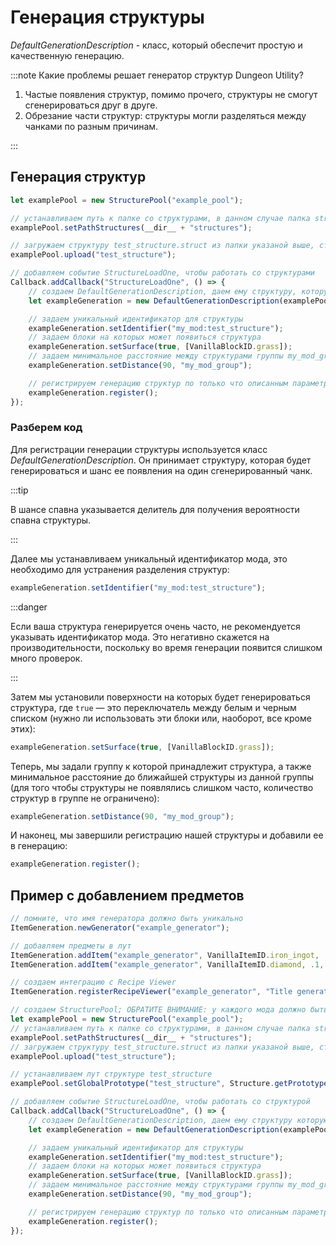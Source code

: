 # Генерация структуры

*DefaultGenerationDescription* - класс, который обеспечит простую и качественную генерацию.

:::note Какие проблемы решает генератор структур Dungeon Utility?

1. Частые появления структур, помимо прочего, структуры не смогут сгенерироваться друг в друге.
2. Обрезание части структур: структуры могли разделяться между чанками по разным причинам.

:::

## Генерация структур

```ts
let examplePool = new StructurePool("example_pool");

// устанавливаем путь к папке со структурами, в данном случае папка structures в главной директории мода
examplePool.setPathStructures(__dir__ + "structures");

// загружаем структуру test_structure.struct из папки указаной выше, структура будет доступна по имени test_structure
examplePool.upload("test_structure");

// добавляем событие StructureLoadOne, чтобы работать со структурами
Callback.addCallback("StructureLoadOne", () => {
    // создаем DefaultGenerationDescription, даем ему структуру, которую будем генерировать с шансом 1 к 80 (примерно 1 структура на 80 чанков)
    let exampleGeneration = new DefaultGenerationDescription(examplePool.get("test_structure"), 80);

    // задаем уникальный идентификатор для структуры
    exampleGeneration.setIdentifier("my_mod:test_structure"); 
    // задаем блоки на которых может появиться структура
    exampleGeneration.setSurface(true, [VanillaBlockID.grass]); 
    // задаем минимальное расстояние между структурами группы my_mod_group
    exampleGeneration.setDistance(90, "my_mod_group"); 

    // регистрируем генерацию структур по только что описанным параметрам
    exampleGeneration.register();
});
```

### Разберем код

Для регистрации генерации структуры используется класс *DefaultGenerationDescription*. Он принимает структуру, которая будет генерироваться и шанс ее появления на один сгенерированный чанк.

:::tip

В шансе спавна указывается делитель для получения вероятности спавна структуры.

:::

Далее мы устанавливаем уникальный идентификатор мода, это необходимо для устранения разделения структур:

```ts
exampleGeneration.setIdentifier("my_mod:test_structure");
```

:::danger

Если ваша структура генерируется очень часто, не рекомендуется указывать идентификатор мода. Это негативно скажется на производительности, поскольку во время генерации появится слишком много проверок.

:::

Затем мы установили поверхности на которых будет генерироваться структура, где `true` — это переключатель между белым и черным списком (нужно ли использовать эти блоки или, наоборот, все кроме этих):

```ts
exampleGeneration.setSurface(true, [VanillaBlockID.grass]);
```

Теперь, мы задали группу к которой принадлежит структура, а также минимальное расстояние до ближайшей структуры из данной группы (для того чтобы структуры не появлялись слишком часто, количество структур в группе не ограничено):

```ts
exampleGeneration.setDistance(90, "my_mod_group");
```

И наконец, мы завершили регистрацию нашей структуры и добавили ее в генерацию:

```ts
exampleGeneration.register();
```

## Пример с добавлением предметов

```ts
// помните, что имя генератора должно быть уникально
ItemGeneration.newGenerator("example_generator");

// добавляем предметы в лут
ItemGeneration.addItem("example_generator", VanillaItemID.iron_ingot, .5, {min: 1, max: 3});
ItemGeneration.addItem("example_generator", VanillaItemID.diamond, .1, {min: 1, max: 1});

// создаем интеграцию с Recipe Viewer
ItemGeneration.registerRecipeViewer("example_generator", "Title generator");

// создаем StructurePool; ОБРАТИТЕ ВНИМАНИЕ: у каждого мода должно быть свое уникальное имя StructurePool!
let examplePool = new StructurePool("example_pool");
// устанавливаем путь к папке со структурами, в данном случае папка structures/ в главной директории мода
examplePool.setPathStructures(__dir__ + "structures");
// загружаем структуру test_structure.struct из папки указаной выше, структура будет доступна по имени test_structure
examplePool.upload("test_structure");

// устанавливаем лут структуре test_structure
examplePool.setGlobalPrototype("test_structure", Structure.getPrototypeDefault("example_generator"));

// добавляем событие StructureLoadOne, чтобы работать со структурой
Callback.addCallback("StructureLoadOne", () => {
    // создаем DefaultGenerationDescription, даем ему структуру которую будем генерировать с шансом 1 к 80 (примерно 1 структура на 80 чанков)
    let exampleGeneration = new DefaultGenerationDescription(examplePool.get("test_structure"), 80);

    // задаем уникальный идентификатор для структуры
    exampleGeneration.setIdentifier("my_mod:test_structure"); 
    // задаем блоки на которых может появиться структура
    exampleGeneration.setSurface(true, [VanillaBlockID.grass]); 
    // задаем минимальное расстояние между структурами группы my_mod_group
    exampleGeneration.setDistance(90, "my_mod_group"); 

    // регистрируем генерацию структур по только что описанным параметрам
    exampleGeneration.register();
});
```
